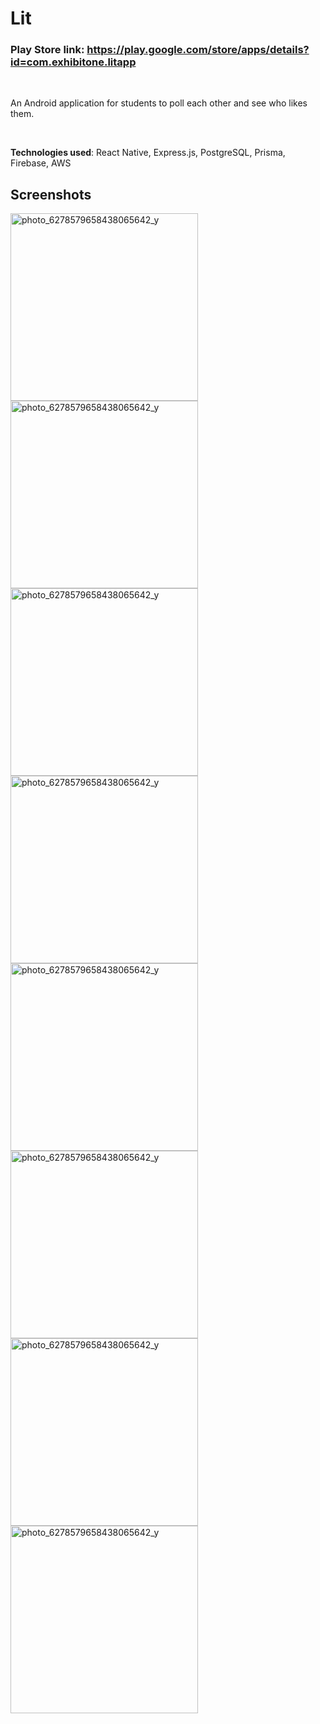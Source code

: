 # Lit

### Play Store link: https://play.google.com/store/apps/details?id=com.exhibitone.litapp

<br>

An Android application for students to poll each other and see who likes them.

<br>

**Technologies used**: React Native, Express.js, PostgreSQL, Prisma, Firebase, AWS

## Screenshots

<img src="https://github.com/sakkshm26/lit/assets/87091886/e9fe20c4-a6e5-4899-b80f-fee6d93d0630.jpg" alt="photo_6278579658438065642_y" width="300" />
<img src="https://github.com/sakkshm26/lit/assets/87091886/b3757d9f-05d0-47bb-8efe-7f29da73b0dc.jpg" alt="photo_6278579658438065642_y" width="300" />
<img src="https://github.com/sakkshm26/lit/assets/87091886/de21a631-ea1b-4e89-a81c-e498013d9a95.jpg" alt="photo_6278579658438065642_y" width="300" />
<img src="https://github.com/sakkshm26/lit/assets/87091886/d926d567-b1bc-43d6-8e3f-a9c02cd87d02.jpg" alt="photo_6278579658438065642_y" width="300" />
<img src="https://github.com/sakkshm26/lit/assets/87091886/d30b1970-f109-457a-b382-c5da632e48fa.jpg" alt="photo_6278579658438065642_y" width="300" />
<img src="https://github.com/sakkshm26/lit/assets/87091886/2995adc9-7bdd-4d57-86af-040cf4c8ed15.jpg" alt="photo_6278579658438065642_y" width="300" />
<img src="https://github.com/sakkshm26/lit/assets/87091886/6efb170a-40dd-4e12-aff4-25840163ae10.jpg" alt="photo_6278579658438065642_y" width="300" />
<img src="https://github.com/sakkshm26/lit/assets/87091886/2fb0142f-a25a-49c3-b335-9ce5e010090c.jpg" alt="photo_6278579658438065642_y" width="300" />
